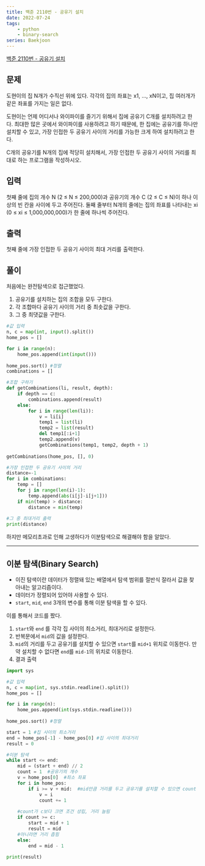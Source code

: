 ```yaml
---
title: 백준 2110번 - 공유기 설치
date: 2022-07-24 
tags: 
    - python
    - binary-search
series: Baekjoon
---
```


[백준 2110번 - 공유기 설치](https://www.acmicpc.net/problem/2110)

## 문제
도현이의 집 N개가 수직선 위에 있다. 각각의 집의 좌표는 x1, ..., xN이고, 집 여러개가 같은 좌표를 가지는 일은 없다.

도현이는 언제 어디서나 와이파이를 즐기기 위해서 집에 공유기 C개를 설치하려고 한다. 최대한 많은 곳에서 와이파이를 사용하려고 하기 때문에, 한 집에는 공유기를 하나만 설치할 수 있고, 가장 인접한 두 공유기 사이의 거리를 가능한 크게 하여 설치하려고 한다.

C개의 공유기를 N개의 집에 적당히 설치해서, 가장 인접한 두 공유기 사이의 거리를 최대로 하는 프로그램을 작성하시오.

## 입력
첫째 줄에 집의 개수 N (2 ≤ N ≤ 200,000)과 공유기의 개수 C (2 ≤ C ≤ N)이 하나 이상의 빈 칸을 사이에 두고 주어진다. 둘째 줄부터 N개의 줄에는 집의 좌표를 나타내는 xi (0 ≤ xi ≤ 1,000,000,000)가 한 줄에 하나씩 주어진다.

## 출력
첫째 줄에 가장 인접한 두 공유기 사이의 최대 거리를 출력한다.

## 풀이

처음에는 완전탐색으로 접근했었다.   

1. 공유기를 설치하는 집의 조합을 모두 구한다.
2.  각 조합마다 공유기 사이의 거리 중 최솟값을 구한다.
3.  그 중 최댓값을 구한다.

```python
#값 입력
n, c = map(int, input().split())
home_pos = []

for i in range(n):
    home_pos.append(int(input()))
    
home_pos.sort() #정렬
combinations = []

#조합 구하기
def getCombinations(li, result, depth):
    if depth == c:
        combinations.append(result)
    else:
        for i in range(len(li)):
            v = li[i]
            temp1 = list(li)
            temp2 = list(result)
            del temp1[:i+1]
            temp2.append(v)
            getCombinations(temp1, temp2, depth + 1)
            
getCombinations(home_pos, [], 0)

#가장 인접한 두 공유기 사이의 거리
distance=-1
for i in combinations:
    temp = []
    for j in range(len(i)-1):
        temp.append(abs(i[j]-i[j+1]))
    if min(temp) > distance:
        distance = min(temp)
    
#그 중 최대거리 출력
print(distance)
```

  
하지만 메모리초과로 인해 고생하다가 이분탐색으로 해결해야 함을 알았다. 



---
## 이분 탐색(Binary Search)
- 이진 탐색이란 데이터가 정렬돼 있는 배열에서 탐색 범위를 절반식 잘라서  값을 찾아내는 알고리즘이다. 
- 데이터가 정렬되어 있어야 사용할 수 있다.
- `start`, `mid`, `end` 3개의 변수를 통해 이분 탐색을 할 수 있다.   

이를 통해서 코드를 짰다.

1. `start`와 `end` 를 각각 집 사이의 최소거리, 최대거리로 설정한다.
2. 반복문에서 `mid`의 값을 설정한다.
3. `mid`의 거리를 두고 공유기를 설치할 수 있으면 `start`를 `mid+1` 위치로 이동한다. 만약 설치할 수 없다면 `end`를 `mid-1`의 위치로 이동한다.
4. 결과 출력  

```python
import sys

#값 입력
n, c = map(int, sys.stdin.readline().split())
home_pos = []

for i in range(n):
    home_pos.append(int(sys.stdin.readline()))
    
home_pos.sort() #정렬

start = 1 #집 사이의 최소거리
end = home_pos[-1] - home_pos[0] #집 사이의 최대거리
result = 0

#이분 탐색
while start <= end:
    mid = (start + end) // 2
    count = 1  #공유기의 개수
    v = home_pos[0]  #최소 좌표
    for i in home_pos:
        if i >= v + mid:  #mid만큼 거리를 두고 공유기를 설치할 수 있으면 count ++
            v = i
            count += 1
            
    #count가 c보다 크면 조건 성립, 거리 늘림
    if count >= c:
        start = mid + 1
        result = mid
    #아니라면 거리 좁힘
    else:
        end = mid - 1
        
print(result)
```

